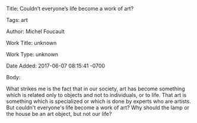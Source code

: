 Title:  Couldn’t everyone’s life become a work of art?

Tags:   art

Author: Michel Foucault

Work Title: unknown

Work Type: unknown

Date Added: 2017-06-07 08:15:41 -0700

Body: 

What strikes me is the fact that in our society, art has become something which is related only to objects and not to individuals, or to life. That art is something which is specialized or which is done by experts who are artists. But couldn't everyone's life become a work of art? Why should the lamp or the house be an art object, but not our life?

